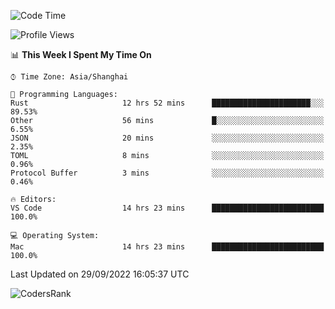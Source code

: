 <!--START_SECTION:waka-->
![Code Time](http://img.shields.io/badge/Code%20Time-1%2C684%20hrs%2031%20mins-blue)

![Profile Views](http://img.shields.io/badge/Profile%20Views-15-blue)

📊 **This Week I Spent My Time On** 

```text
⌚︎ Time Zone: Asia/Shanghai

💬 Programming Languages: 
Rust                     12 hrs 52 mins      ██████████████████████░░░   89.53% 
Other                    56 mins             █░░░░░░░░░░░░░░░░░░░░░░░░   6.55% 
JSON                     20 mins             ░░░░░░░░░░░░░░░░░░░░░░░░░   2.35% 
TOML                     8 mins              ░░░░░░░░░░░░░░░░░░░░░░░░░   0.96% 
Protocol Buffer          3 mins              ░░░░░░░░░░░░░░░░░░░░░░░░░   0.46%

🔥 Editors: 
VS Code                  14 hrs 23 mins      █████████████████████████   100.0%

💻 Operating System: 
Mac                      14 hrs 23 mins      █████████████████████████   100.0%

```


 Last Updated on 29/09/2022 16:05:37 UTC
<!--END_SECTION:waka-->

![CodersRank](https://cr-skills-chart-widget.azurewebsites.net/api/api?username=BugenZhao&padding=16&tooltip=true&branding=false&sort-by-score=true&skills=Rust%2C%20Swift%2C%20C%2C%20TypeScript%2C%20Java%2C%20Go%2C%20Dart%2C%20C%2B%2B%2C%20Python%2C%20Assembly%2C%20Shell%2C%20Kotlin)
